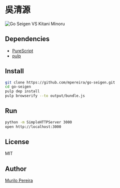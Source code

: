 # 吳清源

![Go Seigen VS Kitani Minoru](https://raw.github.com/mpereira/go-seigen/master/resources/go_seigen_vs_kitani_minoru.png)

## Dependencies

- [PureScript](http://www.purescript.org/download/)
- [pulp](https://www.npmjs.com/package/pulp)

## Install

```Bash
git clone https://github.com/mpereira/go-seigen.git
cd go-seigen
pulp dep install
pulp browserify --to output/bundle.js
```

## Run

```Bash
python -m SimpleHTTPServer 3000
open http://localhost:3000
```

## License
MIT

## Author
[Murilo Pereira](http://murilopereira.com)
